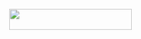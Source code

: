 
<p align="center"><a href="https://dashboard.heroku.com/new?template=https://github.com/LostVenom/Ai-Chatbot"> <img src="https://img.shields.io/badge/Deploy%20To%20Heroku-black?style=for-the-badge&logo=heroku" width="220" height="38.45"/></a></p>
 
